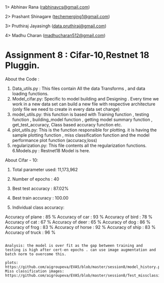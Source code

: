 1> Abhinav Rana (rabhinavcs@gmail.com)

2> Prashant Shinagare (techemerging1@gmail.com)

3> Pruthiraj Jayasingh (data.pruthiraj@gmail.com)

4> Madhu Charan (madhucharan512@gmail.com)

# Assignment 8 : Cifar-10,Restnet 18 Pluggin.

About the Code :

1. Data_utils.py : This files contain All the data Transforms , and data loading functions.
2. Model_cifar.py: Specific to model building and Designing . Every time we work in a new data set can build a new file with respective architecture  (only file we need to create in every data set change)
3. model_utils.py: this function is based with Training function , testing function , building_model function , getting model summary function , get_test_accuracy, Class based accuracy function etc. 
4. plot_utils.py: This is the function responsible for plotting. it is having the sample plotting function , miss classification function and the model performance plot function (accuracy,loss)
5. regularization.py: This file contents all the regularization functions.
6.Models.py : Restnet18 Model is here.

About Cifar - 10:

1. Total parameter used: 11,173,962

2. Number of epochs : 40

3. Best test accuracy : 87.02%

4. Best train accuracy : 100.00

5. Individual class accuracy:

Accuracy of plane : 85 %
Accuracy of   car : 93 %
Accuracy of  bird : 78 %
Accuracy of   cat : 67 %
Accuracy of  deer : 65 %
Accuracy of   dog : 86 %
Accuracy of  frog : 83 %
Accuracy of horse : 92 %
Accuracy of  ship : 83 %
Accuracy of truck : 96 %
   ```

Analysis: the model is over fit as the gap between training and testing is high after cert-en epochs . can use image augmentation and batch norm to overcome this. 

plots:
https://github.com/aigroupeva/EVA5/blob/master/session8/model_history.png
Miss classification images:
https://github.com/aigroupeva/EVA5/blob/master/session8/Test_missclassified_images.jpg
